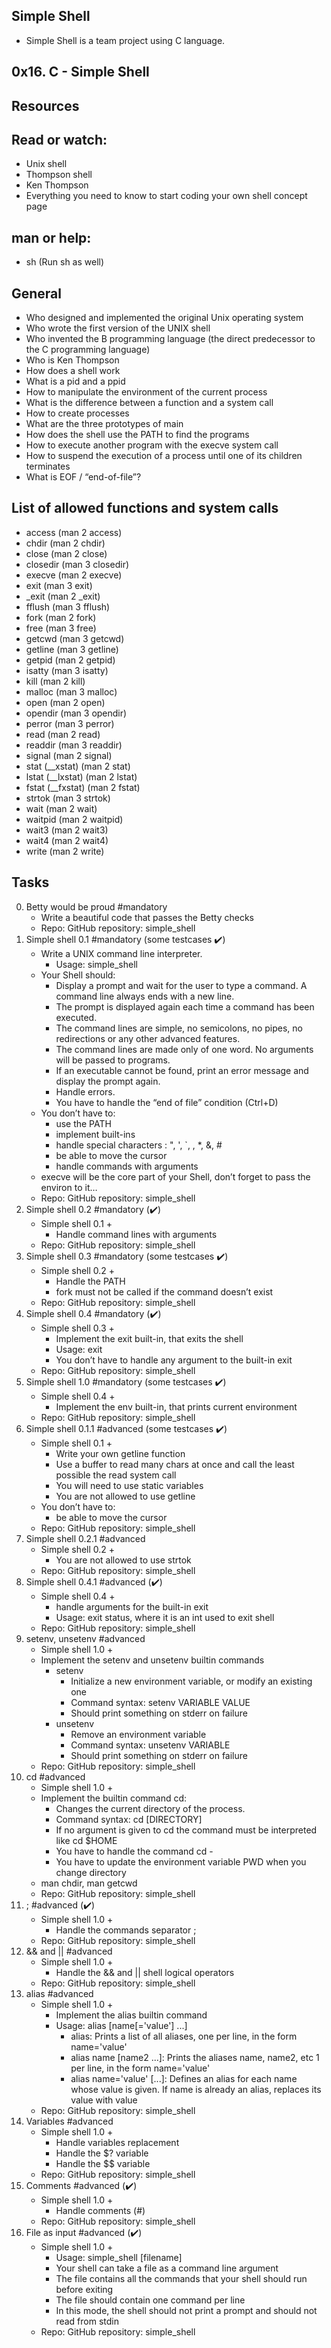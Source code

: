 Simple Shell
-------------
* Simple Shell is a team project using C language.

0x16. C - Simple Shell
-----------------------

Resources
----------
Read or watch:
--------------
* Unix shell
* Thompson shell
* Ken Thompson
* Everything you need to know to start coding your own shell concept page

man or help:
-------------
* sh (Run sh as well)

General
--------
* Who designed and implemented the original Unix operating system
* Who wrote the first version of the UNIX shell
* Who invented the B programming language
  (the direct predecessor to the C programming language)
* Who is Ken Thompson
* How does a shell work
* What is a pid and a ppid
* How to manipulate the environment of the current process
* What is the difference between a function and a system call
* How to create processes
* What are the three prototypes of main
* How does the shell use the PATH to find the programs
* How to execute another program with the execve system call
* How to suspend the execution of a process until
  one of its children terminates
* What is EOF / “end-of-file”?

List of allowed functions and system calls
-------------------------------------------
* access (man 2 access)
* chdir (man 2 chdir)
* close (man 2 close)
* closedir (man 3 closedir)
* execve (man 2 execve)
* exit (man 3 exit)
* _exit (man 2 _exit)
* fflush (man 3 fflush)
* fork (man 2 fork)
* free (man 3 free)
* getcwd (man 3 getcwd)
* getline (man 3 getline)
* getpid (man 2 getpid)
* isatty (man 3 isatty)
* kill (man 2 kill)
* malloc (man 3 malloc)
* open (man 2 open)
* opendir (man 3 opendir)
* perror (man 3 perror)
* read (man 2 read)
* readdir (man 3 readdir)
* signal (man 2 signal)
* stat (__xstat) (man 2 stat)
* lstat (__lxstat) (man 2 lstat)
* fstat (__fxstat) (man 2 fstat)
* strtok (man 3 strtok)
* wait (man 2 wait)
* waitpid (man 2 waitpid)
* wait3 (man 2 wait3)
* wait4 (man 2 wait4)
* write (man 2 write)

Tasks
------
0. Betty would be proud #mandatory
	- Write a beautiful code that passes the Betty checks
	- Repo: GitHub repository: simple_shell
1. Simple shell 0.1 #mandatory (some testcases ✔️)
	- Write a UNIX command line interpreter.
		* Usage: simple_shell
	- Your Shell should:
		* Display a prompt and wait for the user to type a command.
		  A command line always ends with a new line.
		* The prompt is displayed again each time a command
		  has been executed.
		* The command lines are simple, no semicolons, no pipes,
		  no redirections or any other advanced features.
		* The command lines are made only of one word.
		  No arguments will be passed to programs.
		* If an executable cannot be found, print an error message
		  and display the prompt again.
		* Handle errors.
		* You have to handle the “end of file” condition (Ctrl+D)
	- You don’t have to:
		* use the PATH
		* implement built-ins
		* handle special characters : ", ', `, \, *, &, #
		* be able to move the cursor
		* handle commands with arguments
	- execve will be the core part of your Shell,
	  don’t forget to pass the environ to it…
	- Repo: GitHub repository: simple_shell
2. Simple shell 0.2 #mandatory (✔️)
	- Simple shell 0.1 +
		* Handle command lines with arguments
	- Repo: GitHub repository: simple_shell
3. Simple shell 0.3 #mandatory (some testcases ✔️)
	- Simple shell 0.2 +
		* Handle the PATH
		* fork must not be called if the command doesn’t exist
	- Repo: GitHub repository: simple_shell
4. Simple shell 0.4 #mandatory (✔️)
	- Simple shell 0.3 +
		* Implement the exit built-in, that exits the shell
		* Usage: exit
		* You don’t have to handle any argument to the built-in exit
	- Repo: GitHub repository: simple_shell
5. Simple shell 1.0 #mandatory (some testcases ✔️)
	- Simple shell 0.4 +
		* Implement the env built-in, that prints current environment
	- Repo: GitHub repository: simple_shell
6. Simple shell 0.1.1 #advanced (some testcases ✔️)
	- Simple shell 0.1 +
		* Write your own getline function
		* Use a buffer to read many chars at once
		  and call the least possible the read system call
		* You will need to use static variables
		* You are not allowed to use getline
	- You don’t have to:
		* be able to move the cursor
	- Repo: GitHub repository: simple_shell
7. Simple shell 0.2.1 #advanced
	- Simple shell 0.2 +
		* You are not allowed to use strtok
	- Repo: GitHub repository: simple_shell
8. Simple shell 0.4.1 #advanced (✔️)
	- Simple shell 0.4 +
		* handle arguments for the built-in exit
		* Usage: exit status, where it is an int used to exit shell
	- Repo: GitHub repository: simple_shell
9. setenv, unsetenv #advanced
	- Simple shell 1.0 +
	- Implement the setenv and unsetenv builtin commands
		* setenv
			* Initialize a new environment variable,
			  or modify an existing one
			* Command syntax: setenv VARIABLE VALUE
			* Should print something on stderr on failure
		* unsetenv
			* Remove an environment variable
			* Command syntax: unsetenv VARIABLE
			* Should print something on stderr on failure
	- Repo: GitHub repository: simple_shell
10. cd #advanced
	- Simple shell 1.0 +
	- Implement the builtin command cd:
		* Changes the current directory of the process.
		* Command syntax: cd [DIRECTORY]
		* If no argument is given to cd the command must
		  be interpreted like cd $HOME
		* You have to handle the command cd -
		* You have to update the environment variable PWD
		  when you change directory
	- man chdir, man getcwd
	- Repo: GitHub repository: simple_shell
11. ; #advanced (✔️)
	- Simple shell 1.0 +
		* Handle the commands separator ;
	- Repo: GitHub repository: simple_shell
12. && and || #advanced
	- Simple shell 1.0 +
		* Handle the && and || shell logical operators
	- Repo: GitHub repository: simple_shell
13. alias #advanced
	- Simple shell 1.0 +
		* Implement the alias builtin command
		* Usage: alias [name[='value'] ...]
			* alias: Prints a list of all aliases,
			  one per line, in the form name='value'
			* alias name [name2 ...]: Prints the aliases name,
			  name2, etc 1 per line, in the form name='value'
			* alias name='value' [...]: Defines an alias for
			  each name whose value is given.
			  If name is already an alias,
			  replaces its value with value
	- Repo: GitHub repository: simple_shell
14. Variables #advanced
	- Simple shell 1.0 +
		* Handle variables replacement
		* Handle the $? variable
		* Handle the $$ variable
	- Repo: GitHub repository: simple_shell
15. Comments #advanced (✔️)
	- Simple shell 1.0 +
		* Handle comments (#)
	- Repo: GitHub repository: simple_shell
16. File as input #advanced (✔️)
	- Simple shell 1.0 +
		* Usage: simple_shell [filename]
		* Your shell can take a file as a command line argument
		* The file contains all the commands
		  that your shell should run before exiting
		* The file should contain one command per line
		* In this mode, the shell should not print a prompt
		  and should not read from stdin
	- Repo: GitHub repository: simple_shell
